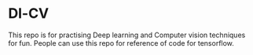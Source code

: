 # Dl-CV
This repo is for practising Deep learning and Computer vision techniques for fun.
People can use this repo for reference of code for tensorflow.
